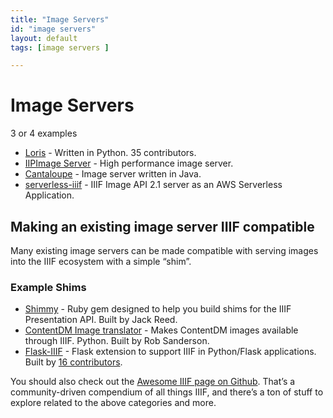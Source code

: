 ```yaml
---
title: "Image Servers"
id: "image servers"
layout: default
tags: [image servers ]

---
```


# Image Servers

3 or 4 examples



*   [Loris](https://github.com/loris-imageserver/loris) - Written in Python. 35 contributors.
*   [IIPImage Server](http://iipimage.sourceforge.net/documentation/server/) - High performance image server.
*   [Cantaloupe](https://cantaloupe-project.github.io/) - Image server written in Java.
*   [serverless-iiif](https://github.com/nulib/serverless-iiif) - IIIF Image API 2.1 server as an AWS Serverless Application.


## Making an existing image server IIIF compatible

Many existing image servers can be made compatible with serving images into the IIIF ecosystem with a simple “shim”.

### Example Shims

*   [Shimmy](https://github.com/mejackreed/shimmy) - Ruby gem designed to help you build shims for the IIIF Presentation API. Built by Jack Reed.
*   [ContentDM Image translator](https://github.com/azaroth42/pi3f/tree/master/shims/ContentDM) - Makes ContentDM images available through IIIF. Python. Built by Rob Sanderson.
*   [Flask-IIIF](https://github.com/inveniosoftware/flask-iiif) - Flask extension to support IIIF in Python/Flask applications. Built by [16 contributors](https://github.com/inveniosoftware/flask-iiif/graphs/contributors).

You should also check out the [Awesome IIIF page on Github](https://github.com/IIIF/awesome-iiif). That’s a community-driven compendium of all things IIIF, and there’s a ton of stuff to explore related to the above categories and more.
